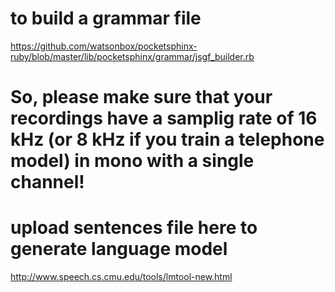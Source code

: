 
# to build a grammar file
https://github.com/watsonbox/pocketsphinx-ruby/blob/master/lib/pocketsphinx/grammar/jsgf_builder.rb

# So, please make sure that your recordings have a samplig rate of 16 kHz (or 8 kHz if you train a telephone model) in mono with a single channel!

# upload sentences file here to generate language model
http://www.speech.cs.cmu.edu/tools/lmtool-new.html


